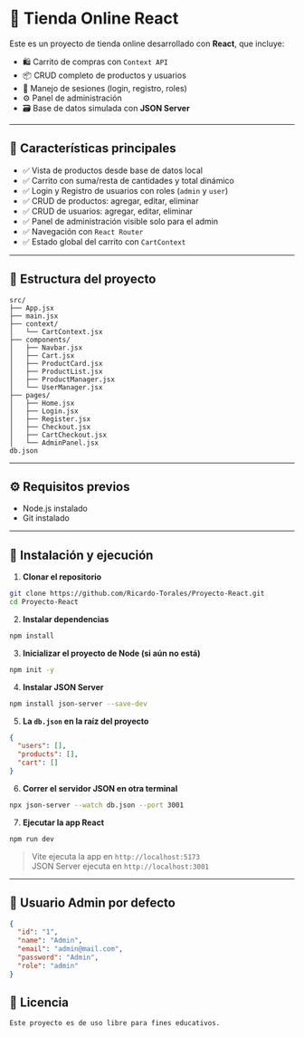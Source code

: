 # 🛒 Tienda Online React

Este es un proyecto de tienda online desarrollado con **React**, que incluye:

- 🛍️ Carrito de compras con `Context API`
- 📦 CRUD completo de productos y usuarios
- 👥 Manejo de sesiones (login, registro, roles)
- ⚙️ Panel de administración
- 🗃️ Base de datos simulada con **JSON Server**

---

## 🚀 Características principales

- ✅ Vista de productos desde base de datos local
- ✅ Carrito con suma/resta de cantidades y total dinámico
- ✅ Login y Registro de usuarios con roles (`admin` y `user`)
- ✅ CRUD de productos: agregar, editar, eliminar
- ✅ CRUD de usuarios: agregar, editar, eliminar
- ✅ Panel de administración visible solo para el admin
- ✅ Navegación con `React Router`
- ✅ Estado global del carrito con `CartContext`

---

## 📁 Estructura del proyecto

```
src/
├── App.jsx
├── main.jsx
├── context/
│   └── CartContext.jsx
├── components/
│   ├── Navbar.jsx
│   ├── Cart.jsx
│   ├── ProductCard.jsx
│   ├── ProductList.jsx
│   ├── ProductManager.jsx
│   └── UserManager.jsx
├── pages/
│   ├── Home.jsx
│   ├── Login.jsx
│   ├── Register.jsx
│   ├── Checkout.jsx
│   ├── CartCheckout.jsx
│   └── AdminPanel.jsx
db.json
```

---

## ⚙️ Requisitos previos

- Node.js instalado
- Git instalado

---

## 💽 Instalación y ejecución

1. **Clonar el repositorio**

```bash
git clone https://github.com/Ricardo-Torales/Proyecto-React.git
cd Proyecto-React
```

2. **Instalar dependencias**

```bash
npm install
```

3. **Inicializar el proyecto de Node (si aún no está)**

```bash
npm init -y
```

4. **Instalar JSON Server**

```bash
npm install json-server --save-dev
```

5. **La `db.json` en la raíz del proyecto**

```json
{
  "users": [],
  "products": [],
  "cart": []
}
```

6. **Correr el servidor JSON en otra terminal**

```bash
npx json-server --watch db.json --port 3001
```

7. **Ejecutar la app React**

```bash
npm run dev
```

> Vite ejecuta la app en `http://localhost:5173`  
> JSON Server ejecuta en `http://localhost:3001`

---

## 👤 Usuario Admin por defecto

```json
{
  "id": "1",
  "name": "Admin",
  "email": "admin@mail.com",
  "password": "Admin",
  "role": "admin"
}
```
## 📄 Licencia

```
Este proyecto es de uso libre para fines educativos.
